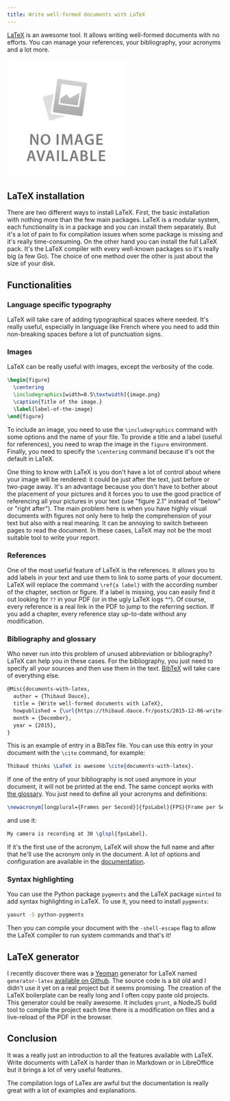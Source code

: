 ```yaml
---
title: Write well-formed documents with LaTeX
---
```


[LaTeX](http://www.latex-project.org/) is an awesome tool. It allows writing well-formed documents with no efforts. You can manage your references, your bibliography, your acronyms and a lot more.

<!--more-->

![It's really hard to illustrate LaTeX, try to find out why by searching "latex" in Google image :-)](/images/no-image-available.png)

## LaTeX installation

There are two different ways to install LaTeX. First, the basic installation with nothing more than the few main packages. LaTeX is a modular system, each functionality is in a package and you can install them separately. But it's a lot of pain to fix compilation issues when some package is missing and it's really time-consuming. On the other hand you can install the full LaTeX pack. It's the LaTeX compiler with every well-known packages so it's really big (a few Go). The choice of one method over the other is just about the size of your disk.

## Functionalities

### Language specific typography

LaTeX will take care of adding typographical spaces where needed. It's really useful, especially in language like French where you need to add thin non-breaking spaces before a lot of punctuation signs.

### Images

LaTeX can be really useful with images, except the verbosity of the code.
```latex
\begin{figure}
  \centering
  \includegraphics[width=0.5\textwidth]{image.png}
  \caption{Title of the image.}
  \label{label-of-the-image}
\end{figure}
```

To include an image, you need to use the `\includegraphics` command with some options and the name of your file. To provide a title and a label (useful for references), you need to wrap the image in the `figure` environment. Finally, you need to specify the `\centering` command because it's not the default in LaTeX.

One thing to know with LaTeX is you don't have a lot of control about where your image will be rendered: it could be just after the text, just before or two-page away. It's an advantage because you don't have to bother about the placement of your pictures and it forces you to use the good practice of referencing all your pictures in your text (use "figure 2.1" instead of "below" or "right after"). The main problem here is when you have highly visual documents with figures not only here to help the comprehension of your text but also with a real meaning. It can be annoying to switch between pages to read the document. In these cases, LaTeX may not be the most suitable tool to write your report.

### References

One of the most useful feature of LaTeX is the references. It allows you to add labels in your text and use them to link to some parts of your document. LaTeX will replace the command `\ref{a label}` with the according number of the chapter, section or figure. If a label is missing, you can easily find it out looking for `??` in your PDF (or in the ugly LaTeX logs ^^). Of course, every reference is a real link in the PDF to jump to the referring section. If you add a chapter, every reference stay up-to-date without any modification.

### Bibliography and glossary

Who never run into this problem of unused abbreviation or bibliography? LaTeX can help you in these cases. For the bibliography, you just need to specify all your sources and then use them in the text. [BibTeX](https://en.wikibooks.org/wiki/LaTeX/Bibliography_Management) will take care of everything else.
```latex
@Misc{documents-with-latex,
  author = {Thibaud Dauce},
  title = {Write well-formed documents with LaTeX},
  howpublished = {\url{https://thibaud.dauce.fr/posts/2015-12-06-write-well-formed-documents-with-latex.html}},
  month = {December},
  year = {2015},
}
```

This is an example of entry in a BibTex file. You can use this entry in your document with the `\cite` command, for example:
```latex
Thibaud thinks \LaTeX is awesome \cite{documents-with-latex}.
```

If one of the entry of your bibliography is not used anymore in your document, it will not be printed at the end. The same concept works with [the glossary](https://en.wikibooks.org/wiki/LaTeX/Glossary). You just need to define all your acronyms and definitions:
```latex
\newacronym[longplural={Frames per Second}]{fpsLabel}{FPS}{Frame per Second}
```

and use it:
```latex
My camera is recording at 30 \glspl{fpsLabel}.
```

If it's the first use of the acronym, LaTeX will show the full name and after that he'll use the acronym only in the document. A lot of options and configuration are available in the [documentation](https://en.wikibooks.org/wiki/LaTeX/Glossary).

### Syntax highlighting

You can use the Python package `pygments` and the LaTeX package `minted` to add syntax highlighting in LaTeX. To use it, you need to install `pygments`:
```bash
yaourt -S python-pygments
```

Then you can compile your document with the `-shell-escape` flag to allow the LaTeX compiler to run system commands and that's it!

## LaTeX generator

I recently discover there was a [Yeoman](http://yeoman.io/) generator for LaTeX named `generator-latex` [available on Github](https://github.com/LeoColomb/generator-latex). The source code is a bit old and I didn't use it yet on a real project but it seems promising. The creation of the LaTeX boilerplate can be really long and I often copy paste old projects. This generator could be really awesome. It includes `grunt`, a NodeJS build tool to compile the project each time there is a modification on files and a live-reload of the PDF in the browser.

## Conclusion

It was a really just an introduction to all the features available with LaTeX. Write documents with LaTeX is harder than in Markdown or in LibreOffice but it brings a lot of very useful features.

The compilation logs of LaTex are awful but the documentation is really great with a lot of examples and explanations.
